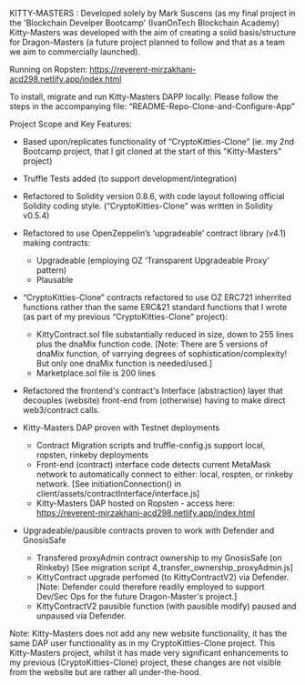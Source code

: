 KITTY-MASTERS : Developed solely by Mark Suscens (as my final project in the
                'Blockchain Develper Bootcamp' (IvanOnTech Blockchain Academy)
                Kitty-Masters was developed with the aim of creating a solid
                basis/structure for Dragon-Masters (a future project planned 
                to follow and that as a team we aim to commercially launched).

Running on Ropsten: https://reverent-mirzakhani-acd298.netlify.app/index.html

To install, migrate and run Kitty-Masters DAPP locally: Please follow the steps
in the accompanying file: “README-Repo-Clone-and-Configure-App”

Project Scope and Key Features:
* Based upon/replicates functionality of “CryptoKitties-Clone” (ie. my 2nd Bootcamp
 project, that I git cloned at the start of this "Kitty-Masters" project)

* Truffle Tests added (to support development/integration)

*  Refactored to Solidity version 0.8.6, with code layout following official
Solidity coding style.  (“CryptoKitties-Clone" was written in Solidity v0.5.4)

* Refactored to use OpenZeppelin’s ‘upgradeable’ contract library (v4.1) 
making contracts:
	- Upgradeable (employing OZ ‘Transparent Upgradeable Proxy’ pattern)
	- Plausable 

* “CryptoKitties-Clone” contracts refactored to use OZ ERC721 inherrited
functions rather than the same ERC&21 standard functions that I wrote
(as part of my previous “CryptoKitties-Clone” project):
	- KittyContract.sol file substantially reduced in size, down to 255 lines
        plus the dnaMix function code. [Note: There are 5 versions of dnaMix
        function, of varrying degrees of sophistication/complexity!  But only 
        one dnaMix function is needed/used.]
	- Marketplace.sol file is 200 lines

* Refactored the frontend's contract's Interface (abstraction) layer that
    decouples (website) front-end from (otherwise) having to make  direct
    web3/contract calls.

* Kitty-Masters DAP proven with Testnet deployments
    * Contract Migration scripts and truffle-config.js support local,
    ropsten, rinkeby deployments
    * Front-end (contract) interface code detects current MetaMask network to
    automatically connect to either: local, rospten, or rinkeby network.
    [See initiationConnection() in client/assets/contractInterface/interface.js]
    * Kitty-Masters DAP hosted on Ropsten - access here:
        https://reverent-mirzakhani-acd298.netlify.app/index.html

* Upgradeable/pausible contracts proven to work with Defender and GnosisSafe
    * Transfered proxyAdmin contract ownership to my GnosisSafe (on Rinkeby)
    [See migration script 4_transfer_ownership_proxyAdmin.js]
    * KittyContract upgrade perfomed (to KittyContractV2) via Defender.
    [Note: Defender could therefore readily employed to support Dev/Sec Ops
    for the future Dragon-Master's project.]
    * KittyContractV2 pausible function (with pausible modify) paused and
    unpaused via Defender.

Note: Kitty-Masters does not add any new website functionality, it has the 
same DAP user functionality as in my CryptoKitties-Clone project. This
Kitty-Masters project, whilst it has made very significant enhancements to 
my previous (CryptoKitties-Clone) project, these changes are not visible
from the website but are rather all under-the-hood. 

